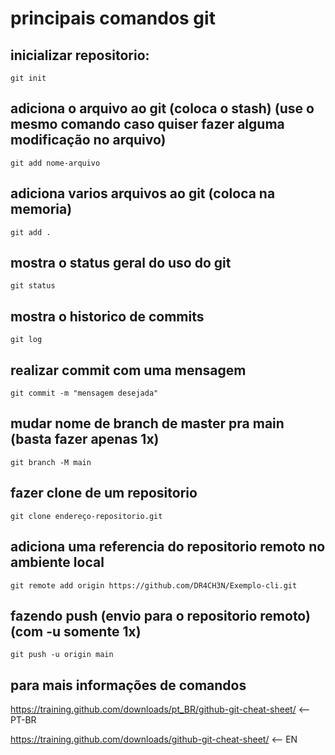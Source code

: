 # principais comandos git

## inicializar repositorio:
`git init`

## adiciona o arquivo ao git (coloca o stash) (use o mesmo comando caso quiser fazer alguma modificação no arquivo)
`git add nome-arquivo`

## adiciona varios arquivos ao git (coloca na memoria)
`git add .`

## mostra o status geral do uso do git
`git status`

## mostra o historico de commits
`git log`

## realizar commit com uma mensagem
`git commit -m "mensagem desejada"`

## mudar nome de branch de master pra main (basta fazer apenas 1x)
`git branch -M main`

## fazer clone de um repositorio
`git clone endereço-repositorio.git`

## adiciona uma referencia do repositorio remoto no ambiente local
`git remote add origin https://github.com/DR4CH3N/Exemplo-cli.git`

## fazendo push (envio para o repositorio remoto) (com -u somente 1x)
`git push -u origin main`

## para mais informações de comandos
https://training.github.com/downloads/pt_BR/github-git-cheat-sheet/ <-- PT-BR

https://training.github.com/downloads/github-git-cheat-sheet/ <-- EN